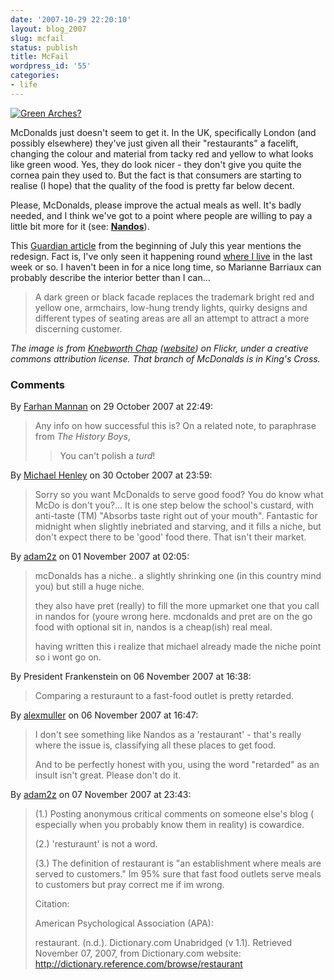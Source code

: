 ```yaml
---
date: '2007-10-29 22:20:10'
layout: blog_2007
slug: mcfail
status: publish
title: McFail
wordpress_id: '55'
categories:
- life
---
```


[![Green Arches?](http://farm2.static.flickr.com/1085/1314441056_25a437c8be_m.jpg)](http://flickr.com/photos/eatingchips/1314441056/)

McDonalds just doesn't seem to get it. In the UK, specifically London (and
possibly elsewhere) they've just given all their "restaurants" a facelift,
changing the colour and material from tacky red and yellow to what looks like
green wood. Yes, they do look nicer - they don't give you quite the cornea
pain they used to. But the fact is that consumers are starting to realise (I
hope) that the quality of the food is pretty far below decent.

Please, McDonalds, please improve the actual meals as well. It's badly needed,
and I think we've got to a point where people are willing to pay a little bit
more for it (see: **[Nandos](http://www.nandos.co.uk/)**).

This [Guardian article](http://business.guardian.co.uk/story/0,,2118676,00.html) from the
beginning of July this year mentions the redesign. Fact is, I've only seen it
happening round [where I
live](http://maps.google.co.uk/?ie=UTF8&ll=51.496775,-0.275688&spn=0.115205,0.327873&z=12&om=1)
in the last week or so. I haven't been in for a nice long time, so Marianne
Barriaux can probably describe the interior better than I can…

> A dark green or black facade replaces the trademark bright red and yellow
> one, armchairs, low-hung trendy lights, quirky designs and different types of
> seating areas are all an attempt to attract a more discerning customer.

_The image is from [Knebworth Chap](http://flickr.com/photos/eatingchips/)
([website](http://www.eatingchips.com/Site/Welcome.html)) on Flickr, under a
creative commons attribution license. That branch of McDonalds is in King's
Cross._

### Comments ###

By [Farhan Mannan](http://web.mac.com/farhanmannan/) on 29 October 2007 at 22:49:

> Any info on how successful this is? On a related note, to paraphrase from
> _The History Boys_,
> > You can't polish a _turd_!

By [Michael Henley](http://michaelstech.wordpress.com) on 30 October 2007 at 23:59:

> Sorry so you want McDonalds to serve good food? You do know what McDo is don't
> you?... It is one step below the school's custard, with anti-taste (TM) "Absorbs
> taste right out of your mouth". Fantastic for midnight when slightly inebriated
> and starving, and it fills a niche, but don't expect there to be 'good' food
> there. That isn't their market.

By [adam2z](http://adam2z.com) on 01 November 2007 at 02:05:

> mcDonalds has a niche.. a slightly shrinking one (in this country mind you) but
> still a huge niche.
> 
> they also have pret (really) to fill the more upmarket one that you call in
> nandos for (youre wrong here. mcdonalds and pret are on the go food with
> optional sit in, nandos is a cheap(ish) real meal.
> 
> having written this i realize that michael already made the niche point so i
> wont go on.

By President Frankenstein on 06 November 2007 at 16:38:

> Comparing a resturaunt to a fast-food outlet is pretty retarded.

By [alexmuller](http://alex.mullr.net/blog/) on 06 November 2007 at 16:47:

> I don't see something like Nandos as a 'restaurant' - that's really where the
> issue is, classifying all these places to get food.
> 
> And to be perfectly honest with you, using the word "retarded" as an insult
> isn't great. Please don't do it.

By [adam2z](http://adam2z.com) on 07 November 2007 at 23:43:

> (1.) Posting anonymous critical comments on someone else's blog ( especially
> when you probably know them in reality) is cowardice.
> 
> (2.) 'resturaunt' is not a word.
> 
> (3.) The definition of restaurant is "an establishment where meals are served to
> customers." Im 95% sure that fast food outlets serve meals to customers but pray
> correct me if im wrong.
> 
> Citation:
> 
> American Psychological Association (APA):
> 
> restaurant. (n.d.). Dictionary.com Unabridged (v 1.1). Retrieved November 07,
> 2007, from Dictionary.com website:
> http://dictionary.reference.com/browse/restaurant

